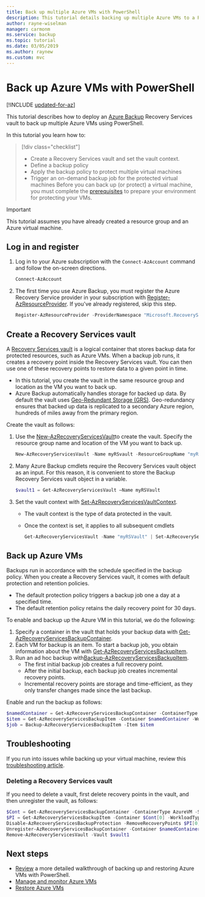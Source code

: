 ```yaml
---
title: Back up multiple Azure VMs with PowerShell
description: This tutorial details backing up multiple Azure VMs to a Recovery Services vault using Azure PowerShell.
author: rayne-wiselman
manager: carmonm
ms.service: backup
ms.topic: tutorial
ms.date: 03/05/2019
ms.author: raynew
ms.custom: mvc
---
```

# Back up Azure VMs with PowerShell

[!INCLUDE [updated-for-az](../../includes/updated-for-az.md)]

This tutorial describes how to deploy an [Azure Backup](backup-overview.md) Recovery Services vault to back up multiple Azure VMs using PowerShell.  

In this tutorial you learn how to:

> [!div class="checklist"]
> * Create a Recovery Services vault and set the vault context.
> * Define a backup policy
> * Apply the backup policy to protect multiple virtual machines
> * Trigger an on-demand backup job for the protected virtual machines
Before you can back up (or protect) a virtual machine, you must complete the [prerequisites](backup-azure-arm-vms-prepare.md) to prepare your environment for protecting your VMs. 

> [!IMPORTANT]
> This tutorial assumes you have already created a resource group and an Azure virtual machine.


## Log in and register


1. Log in to your Azure subscription with the `Connect-AzAccount` command and follow the on-screen directions.

    ```powershell
    Connect-AzAccount
    ```
2. The first time you use Azure Backup, you must register the Azure Recovery Service provider in your subscription with [Register-AzResourceProvider](/powershell/module/az.Resources/Register-azResourceProvider). If you've already registered, skip this step.

    ```powershell
    Register-AzResourceProvider -ProviderNamespace "Microsoft.RecoveryServices"
    ```


## Create a Recovery Services vault

A [Recovery Services vault](backup-azure-recovery-services-vault-overview.md) is a logical container that stores backup data for protected resources, such as Azure VMs. When a backup job runs, it creates a recovery point inside the Recovery Services vault. You can then use one of these recovery points to restore data to a given point in time.


- In this tutorial, you create the vault in the same resource group and location as the VM you want to back up.
- Azure Backup automatically handles storage for backed up data. By default the vault uses [Geo-Redundant Storage (GRS)](../storage/common/storage-redundancy-grs.md). Geo-redundancy ensures that backed up data is replicated to a secondary Azure region, hundreds of miles away from the primary region.

Create the vault as follows:

1. Use the  [New-AzRecoveryServicesVault](/powershell/module/az.recoveryservices/new-azrecoveryservicesvault)to create the vault. Specify the resource group name and location of the VM you want to back up.

    ```powershell
    New-AzRecoveryServicesVault -Name myRSvault -ResourceGroupName "myResourceGroup" -Location "EastUS"
    ```
2. Many Azure Backup cmdlets require the Recovery Services vault object as an input. For this reason, it is convenient to store the Backup Recovery Services vault object in a variable.

    ```powershell
    $vault1 = Get-AzRecoveryServicesVault –Name myRSVault
    ```
    
3. Set the vault context with [Set-AzRecoveryServicesVaultContext](/powershell/module/az.RecoveryServices/Set-azRecoveryServicesVaultContext).

   - The vault context is the type of data protected in the vault.
   - Once the context is set, it applies to all subsequent cmdlets

     ```powershell
     Get-AzRecoveryServicesVault -Name "myRSVault" | Set-AzRecoveryServicesVaultContext
     ```

## Back up Azure VMs

Backups run in accordance with the schedule specified in the backup policy. When you create a Recovery Services vault, it comes with default protection and retention policies.

- The default protection policy triggers a backup job one a day at a specified time.
- The default retention policy retains the daily recovery point for 30 days. 

To enable and backup up the Azure VM in this tutorial, we do the following:

1. Specify a container in the vault that holds your backup data with [Get-AzRecoveryServicesBackupContainer](/powershell/module/az.recoveryservices/get-Azrecoveryservicesbackupcontainer).
2. Each VM for backup is an item. To start a backup job, you obtain information about the VM with [Get-AzRecoveryServicesBackupItem](/powershell/module/az.recoveryservices/Get-AzRecoveryServicesBackupItem).
3. Run an ad hoc backup with[Backup-AzRecoveryServicesBackupItem](/powershell/module/az.recoveryservices/backup-Azrecoveryservicesbackupitem). 
    - The first initial backup job creates a full recovery point.
    - After the initial backup, each backup job creates incremental recovery points.
    - Incremental recovery points are storage and time-efficient, as they only transfer changes made since the last backup.

Enable and run the backup as follows:

```powershell
$namedContainer = Get-AzRecoveryServicesBackupContainer -ContainerType AzureVM -Status Registered -FriendlyName "V2VM"
$item = Get-AzRecoveryServicesBackupItem -Container $namedContainer -WorkloadType AzureVM
$job = Backup-AzRecoveryServicesBackupItem -Item $item
```

## Troubleshooting 

If you run into issues while backing up your virtual machine, review this [troubleshooting article](backup-azure-vms-troubleshoot.md).

### Deleting a Recovery Services vault

If you need to delete a vault, first delete recovery points in the vault, and then unregister the vault, as follows:


```powershell
$Cont = Get-AzRecoveryServicesBackupContainer -ContainerType AzureVM -Status Registered
$PI = Get-AzRecoveryServicesBackupItem -Container $Cont[0] -WorkloadType AzureVm
Disable-AzRecoveryServicesBackupProtection -RemoveRecoveryPoints $PI[0]
Unregister-AzRecoveryServicesBackupContainer -Container $namedContainer
Remove-AzRecoveryServicesVault -Vault $vault1
```

## Next steps

- [Review](backup-azure-vms-automation.md) a more detailed walkthrough of backing up and restoring Azure VMs with PowerShell. 
- [Manage and monitor Azure VMs](backup-azure-manage-vms.md)
- [Restore Azure VMs](backup-azure-arm-restore-vms.md)
